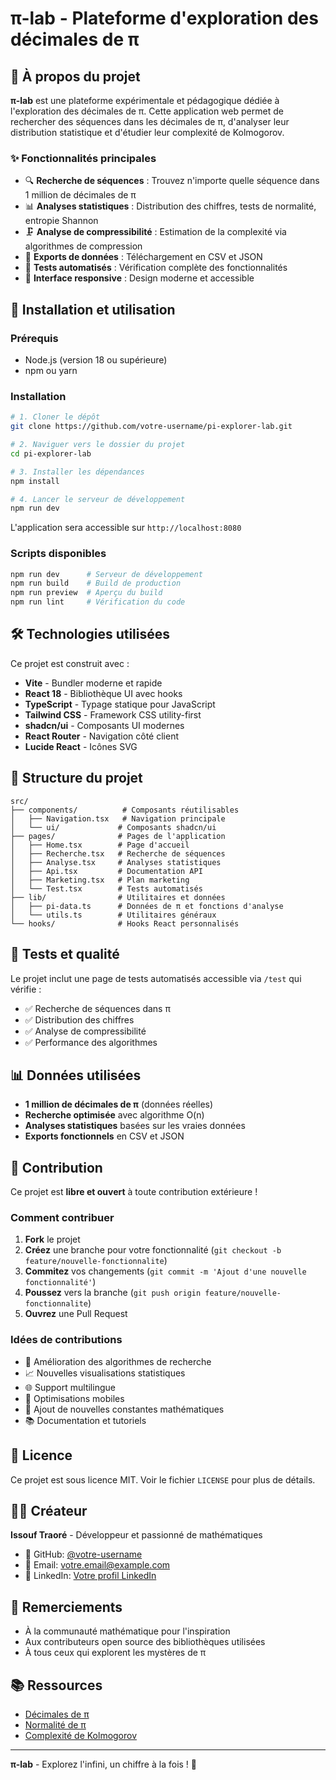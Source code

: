 # π-lab - Plateforme d'exploration des décimales de π

## 🧮 À propos du projet

**π-lab** est une plateforme expérimentale et pédagogique dédiée à l'exploration des décimales de π. Cette application web permet de rechercher des séquences dans les décimales de π, d'analyser leur distribution statistique et d'étudier leur complexité de Kolmogorov.

### ✨ Fonctionnalités principales

- 🔍 **Recherche de séquences** : Trouvez n'importe quelle séquence dans 1 million de décimales de π
- 📊 **Analyses statistiques** : Distribution des chiffres, tests de normalité, entropie Shannon
- 🗜️ **Analyse de compressibilité** : Estimation de la complexité via algorithmes de compression
- 📁 **Exports de données** : Téléchargement en CSV et JSON
- 🧪 **Tests automatisés** : Vérification complète des fonctionnalités
- 📱 **Interface responsive** : Design moderne et accessible

## 🚀 Installation et utilisation

### Prérequis

- Node.js (version 18 ou supérieure)
- npm ou yarn

### Installation

```bash
# 1. Cloner le dépôt
git clone https://github.com/votre-username/pi-explorer-lab.git

# 2. Naviguer vers le dossier du projet
cd pi-explorer-lab

# 3. Installer les dépendances
npm install

# 4. Lancer le serveur de développement
npm run dev
```

L'application sera accessible sur `http://localhost:8080`

### Scripts disponibles

```bash
npm run dev      # Serveur de développement
npm run build    # Build de production
npm run preview  # Aperçu du build
npm run lint     # Vérification du code
```

## 🛠️ Technologies utilisées

Ce projet est construit avec :

- **Vite** - Bundler moderne et rapide
- **React 18** - Bibliothèque UI avec hooks
- **TypeScript** - Typage statique pour JavaScript
- **Tailwind CSS** - Framework CSS utility-first
- **shadcn/ui** - Composants UI modernes
- **React Router** - Navigation côté client
- **Lucide React** - Icônes SVG

## 📁 Structure du projet

```
src/
├── components/          # Composants réutilisables
│   ├── Navigation.tsx   # Navigation principale
│   └── ui/             # Composants shadcn/ui
├── pages/              # Pages de l'application
│   ├── Home.tsx        # Page d'accueil
│   ├── Recherche.tsx   # Recherche de séquences
│   ├── Analyse.tsx     # Analyses statistiques
│   ├── Api.tsx         # Documentation API
│   ├── Marketing.tsx   # Plan marketing
│   └── Test.tsx        # Tests automatisés
├── lib/                # Utilitaires et données
│   ├── pi-data.ts      # Données de π et fonctions d'analyse
│   └── utils.ts        # Utilitaires généraux
└── hooks/              # Hooks React personnalisés
```

## 🧪 Tests et qualité

Le projet inclut une page de tests automatisés accessible via `/test` qui vérifie :

- ✅ Recherche de séquences dans π
- ✅ Distribution des chiffres
- ✅ Analyse de compressibilité
- ✅ Performance des algorithmes

## 📊 Données utilisées

- **1 million de décimales de π** (données réelles)
- **Recherche optimisée** avec algorithme O(n)
- **Analyses statistiques** basées sur les vraies données
- **Exports fonctionnels** en CSV et JSON

## 🤝 Contribution

Ce projet est **libre et ouvert** à toute contribution extérieure ! 

### Comment contribuer

1. **Fork** le projet
2. **Créez** une branche pour votre fonctionnalité (`git checkout -b feature/nouvelle-fonctionnalite`)
3. **Commitez** vos changements (`git commit -m 'Ajout d'une nouvelle fonctionnalité'`)
4. **Poussez** vers la branche (`git push origin feature/nouvelle-fonctionnalite`)
5. **Ouvrez** une Pull Request

### Idées de contributions

- 🔬 Amélioration des algorithmes de recherche
- 📈 Nouvelles visualisations statistiques
- 🌐 Support multilingue
- 📱 Optimisations mobiles
- 🧮 Ajout de nouvelles constantes mathématiques
- 📚 Documentation et tutoriels

## 📝 Licence

Ce projet est sous licence MIT. Voir le fichier `LICENSE` pour plus de détails.

## 👨‍💻 Créateur

**Issouf Traoré** - Développeur et passionné de mathématiques

- 🐙 GitHub: [@votre-username](https://github.com/votre-username)
- 📧 Email: votre.email@example.com
- 💼 LinkedIn: [Votre profil LinkedIn](https://linkedin.com/in/votre-profil)

## 🙏 Remerciements

- À la communauté mathématique pour l'inspiration
- Aux contributeurs open source des bibliothèques utilisées
- À tous ceux qui explorent les mystères de π

## 📚 Ressources

- [Décimales de π](https://www.angio.net/pi/digits.html)
- [Normalité de π](https://fr.wikipedia.org/wiki/Nombre_normal)
- [Complexité de Kolmogorov](https://fr.wikipedia.org/wiki/Complexit%C3%A9_de_Kolmogorov)

---

**π-lab** - Explorez l'infini, un chiffre à la fois ! 🚀